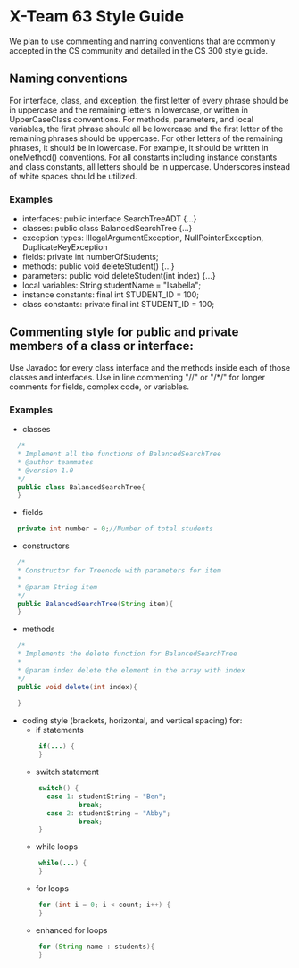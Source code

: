 
# X-Team 63 Style Guide
We plan to use commenting and naming conventions that are commonly accepted in the CS community and detailed in the CS 300 style guide. 

## Naming conventions
For interface, class, and exception, the first letter of every phrase should be in uppercase and the remaining letters in lowercase, or written in UpperCaseClass conventions.
For methods, parameters, and local variables, the first phrase should all be lowercase and the first letter of the remaining phrases should be uppercase. For other letters of the remaining phrases, it should be in lowercase. For example, it should be written in oneMethod() conventions.
For all constants including instance constants and class constants, all letters should be in uppercase. Underscores instead of white spaces should be utilized.

### Examples
* interfaces: 
  public interface SearchTreeADT {...}
* classes:
  public class BalancedSearchTree {...}
* exception types:
  IllegalArgumentException, NullPointerException, DuplicateKeyException
* fields:
  private int numberOfStudents;
* methods:
  public void deleteStudent() {...}
* parameters:
  public void deleteStudent(int index) {...}
* local variables:
  String studentName = "Isabella";
* instance constants:
  final int STUDENT_ID = 100;
* class constants:
  private final int STUDENT_ID = 100;
  
## Commenting style for public and private members of a class or interface:
Use Javadoc for every class interface and the methods inside each of those classes and interfaces.
Use in line commenting "//" or "/*/" for longer comments for fields, complex code, or variables.

### Examples

* classes
```java
  /*
  * Implement all the functions of BalancedSearchTree
  * @author teammates 
  * @version 1.0
  */
  public class BalancedSearchTree{
  }
  ```
* fields
```java
  private int number = 0;//Number of total students
  ```
* constructors
```java
  /*
  * Constructor for Treenode with parameters for item
  * 
  * @param String item
  */
  public BalancedSearchTree(String item){
  }
  ```
* methods
```java
  /*
  * Implements the delete function for BalancedSearchTree 
  *
  * @param index delete the element in the array with index
  */
  public void delete(int index){
  
  }
  ```
* coding style (brackets, horizontal, and vertical spacing) for:
  * if statements
  ```java
      if(...) {
      }
  ```
  * switch statement
  ```java
      switch() {
        case 1: studentString = "Ben";
                break;
        case 2: studentString = "Abby";
                break;
      }
  ```
  * while loops
  ```java
      while(...) {
      }
  ```
  * for loops
  ```java
      for (int i = 0; i < count; i++) {
      }
  ```
  * enhanced for loops
  ```java
      for (String name : students){
      }
  ```
